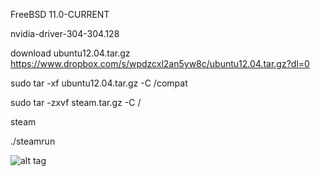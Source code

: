  FreeBSD 11.0-CURRENT
 
 nvidia-driver-304-304.128
 
 download ubuntu12.04.tar.gz   https://www.dropbox.com/s/wpdzcxl2an5yw8c/ubuntu12.04.tar.gz?dl=0
 
 sudo tar -xf ubuntu12.04.tar.gz -C /compat
 
 sudo tar -zxvf steam.tar.gz  -C /
 
 steam
 
 ./steamrun



![alt tag](https://raw.githubusercontent.com/SteamOnFreeBSD/Steam/master/2016-03-15-171059_1366x768_scrot.png)
